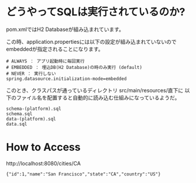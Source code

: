 
# どうやってSQLは実行されているのか?
pom.xmlではH2 Databaseが組み込まれています。

この時、application.propertiesには以下の設定が組み込まれていないのでembeddedが指定されることになります。
```
# ALWAYS ： アプリ起動時に毎回実行
# EMBEDDED ： 埋込DB(H2 Database)の時のみ実行 (default)
# NEVER ： 実行しない
spring.datasource.initialization-mode=embedded
```

このとき、クラスパスが通っているディレクトリ src/main/resources/直下に
以下のファイル名を配置すると自動的に読み込む仕組みになっているようだ。
```
schema-(platform).sql
schema.sql
data-(platform).sql
data.sql
```

# How to Access


http://localhost:8080/cities/CA

```
{"id":1,"name":"San Francisco","state":"CA","country":"US"}
```